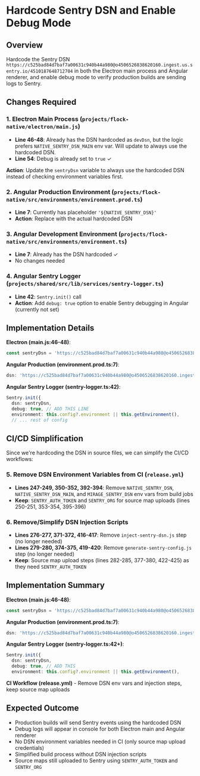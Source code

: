 <!-- 3d986e01-91c5-4981-9469-570397fde3ac 9a2a2dc4-d0e0-4b6c-ae01-1de9fe5e2e39 -->
# Hardcode Sentry DSN and Enable Debug Mode

## Overview

Hardcode the Sentry DSN `https://c525bad84d7baf7a00631c940b44a980@o4506526838620160.ingest.us.sentry.io/4510187648712704` in both the Electron main process and Angular renderer, and enable debug mode to verify production builds are sending logs to Sentry.

## Changes Required

### 1. Electron Main Process (`projects/flock-native/electron/main.js`)

- **Line 46-48**: Already has the DSN hardcoded as `devDsn`, but the logic prefers `NATIVE_SENTRY_DSN_MAIN` env var. Will update to always use the hardcoded DSN.
- **Line 54**: Debug is already set to `true` ✓

**Action**: Update the `sentryDsn` variable to always use the hardcoded DSN instead of checking environment variables first.

### 2. Angular Production Environment (`projects/flock-native/src/environments/environment.prod.ts`)

- **Line 7**: Currently has placeholder `'${NATIVE_SENTRY_DSN}'`
- **Action**: Replace with the actual hardcoded DSN

### 3. Angular Development Environment (`projects/flock-native/src/environments/environment.ts`)

- **Line 7**: Already has the DSN hardcoded ✓
- No changes needed

### 4. Angular Sentry Logger (`projects/shared/src/lib/services/sentry-logger.ts`)

- **Line 42**: `Sentry.init()` call
- **Action**: Add `debug: true` option to enable Sentry debugging in Angular (currently not set)

## Implementation Details

**Electron (main.js:46-48)**:

```javascript
const sentryDsn = 'https://c525bad84d7baf7a00631c940b44a980@o4506526838620160.ingest.us.sentry.io/4510187648712704';
```

**Angular Production (environment.prod.ts:7)**:

```typescript
dsn: 'https://c525bad84d7baf7a00631c940b44a980@o4506526838620160.ingest.us.sentry.io/4510187648712704',
```

**Angular Sentry Logger (sentry-logger.ts:42)**:

```typescript
Sentry.init({
  dsn: sentryDsn,
  debug: true, // ADD THIS LINE
  environment: this.config?.environment || this.getEnvironment(),
  // ... rest of config
```

## CI/CD Simplification

Since we're hardcoding the DSN in source files, we can simplify the CI/CD workflows:

### 5. Remove DSN Environment Variables from CI (`release.yml`)

- **Lines 247-249, 350-352, 392-394**: Remove `NATIVE_SENTRY_DSN`, `NATIVE_SENTRY_DSN_MAIN`, and `MIRAGE_SENTRY_DSN` env vars from build jobs
- **Keep**: `SENTRY_AUTH_TOKEN` and `SENTRY_ORG` for source map uploads (lines 250-251, 353-354, 395-396)

### 6. Remove/Simplify DSN Injection Scripts

- **Lines 276-277, 371-372, 416-417**: Remove `inject-sentry-dsn.js` step (no longer needed)
- **Lines 279-280, 374-375, 419-420**: Remove `generate-sentry-config.js` step (no longer needed)
- **Keep**: Source map upload steps (lines 282-285, 377-380, 422-425) as they need `SENTRY_AUTH_TOKEN`

## Implementation Summary

**Electron (main.js:46-48)**:

```javascript
const sentryDsn = 'https://c525bad84d7baf7a00631c940b44a980@o4506526838620160.ingest.us.sentry.io/4510187648712704';
```

**Angular Production (environment.prod.ts:7)**:

```typescript
dsn: 'https://c525bad84d7baf7a00631c940b44a980@o4506526838620160.ingest.us.sentry.io/4510187648712704',
```

**Angular Sentry Logger (sentry-logger.ts:42+)**:

```typescript
Sentry.init({
  dsn: sentryDsn,
  debug: true, // ADD THIS
  environment: this.config?.environment || this.getEnvironment(),
```

**CI Workflow (release.yml)** - Remove DSN env vars and injection steps, keep source map uploads

## Expected Outcome

- Production builds will send Sentry events using the hardcoded DSN
- Debug logs will appear in console for both Electron main and Angular renderer
- No DSN environment variables needed in CI (only source map upload credentials)
- Simplified build process without DSN injection scripts
- Source maps still uploaded to Sentry using `SENTRY_AUTH_TOKEN` and `SENTRY_ORG`